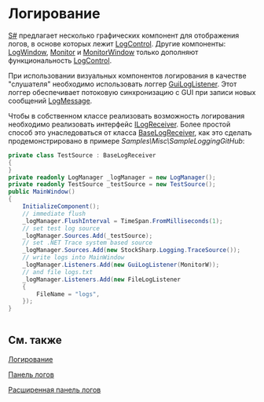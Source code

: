 # Логирование

[S\#](StockSharpAbout.md) предлагает несколько графических компонент для отображения логов, в основе которых лежит [LogControl](xref:StockSharp.Xaml.LogControl). Другие компоненты: [LogWindow](xref:StockSharp.Xaml.LogWindow), [Monitor](xref:StockSharp.Xaml.Monitor) и [MonitorWindow](xref:StockSharp.Xaml.MonitorWindow) только дополняют функциональность [LogControl](xref:StockSharp.Xaml.LogControl). 

При использовании визуальных компонентов логирования в качестве "слушателя" необходимо использовать логгер [GuiLogListener](xref:StockSharp.Xaml.GuiLogListener). Этот логгер обеспечивает потоковую синхронизацию с GUI при записи новых сообщений [LogMessage](xref:StockSharp.Logging.LogMessage).

Чтобы в собственном классе реализовать возможность логирования необходимо реализовать интерфейс [ILogReceiver](xref:StockSharp.Logging.ILogReceiver). Более простой способ это унаследоваться от класса [BaseLogReceiver](xref:StockSharp.Logging.BaseLogReceiver), как это сделать продемонстрировано в примере *Samples\\Misc\\SampleLoggingGitHub*:

```cs
private class TestSource : BaseLogReceiver
{
}
private readonly LogManager _logManager = new LogManager();
private readonly TestSource _testSource = new TestSource();
public MainWindow()
{
	InitializeComponent();
	// immediate flush
	_logManager.FlushInterval = TimeSpan.FromMilliseconds(1);
	// set test log source
	_logManager.Sources.Add(_testSource);
	// set .NET Trace system based source
	_logManager.Sources.Add(new StockSharp.Logging.TraceSource());
	// write logs into MainWindow
	_logManager.Listeners.Add(new GuiLogListener(MonitorW));
	// and file logs.txt
	_logManager.Listeners.Add(new FileLogListener
	{
		FileName = "logs",
	});
}
	  				
```

## См. также

[Логирование](Logging.md)

[Панель логов](GUILogControl.md)

[Расширенная панель логов](GUIMonitor.md)
